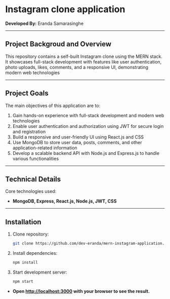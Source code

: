 # Instagram clone application

**Developed By:** Eranda Samarasinghe
<hr />

## Project Backgroud and Overview
This repository contains a self-built Instagram clone using the MERN stack. It showcases full-stack development with features like user authentication, photo uploads, likes, comments, and a responsive UI, demonstrating modern web technologies
<hr />

## Project Goals
The main objectives of this application are to:

1. Gain hands-on experience with full-stack development and modern web technologies
2. Enable user authentication and authorization using JWT for secure login and registration
3. Build a responsive and user-friendly UI using React.js and CSS
4. Use MongoDB to store user data, posts, comments, and other application-related information
5. Develop a scalable backend API with Node.js and Express.js to handle various functionalities
<hr />

## Technical Details
Core technologies used: 

- **MongoDB, Express, React.js, Node.js, JWT, CSS** 
<hr />

## Installation
1. Clone repository:
   ```sh
   git clone https://github.com/dev-eranda/mern-instagram-application.git

2. Install dependencies:
   ```sh
   npm install
   
3. Start development server:
   ```sh
   npm start
   
  - **Open [http://localhost:3000](http://localhost:3000) with your browser to see the result.**
